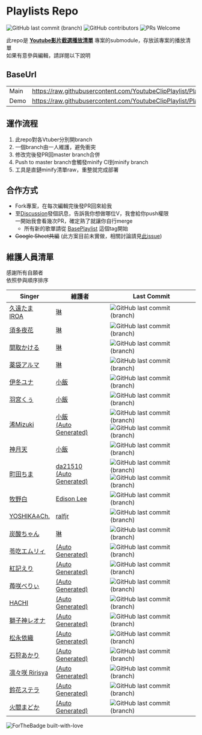 # Playlists Repo

![GitHub last commit (branch)](https://img.shields.io/github/last-commit/YoutubeClipPlaylist/Playlists/minify?label=PLAYLIST%20UPDATE&style=for-the-badge) ![GitHub contributors](https://img.shields.io/github/contributors-anon/YoutubeClipPlaylist/Playlists?style=for-the-badge) ![PRs Welcome](https://img.shields.io/badge/PRs-welcome-brightgreen?style=for-the-badge)

此repo是 **[Youtube影片截選播放清單](https://github.com/YoutubeClipPlaylist/YoutubeClipPlaylist)** 專案的submodule，存放該專案的播放清單\
如果有意參與編輯，請詳閱以下說明

## BaseUrl

|      |                                                                           |
|------|---------------------------------------------------------------------------|
| Main | <https://raw.githubusercontent.com/YoutubeClipPlaylist/Playlists/minify/> |
| Demo | <https://raw.githubusercontent.com/YoutubeClipPlaylist/Playlists/Demo/>   |

## 運作流程

 1. 此repo對各Vtuber分別開branch
 2. 一個branch由一人維護，避免衝突
 3. 修改完後發PR回master branch合併
 4. Push to master branch會觸發minify CI到minify branch
 5. 工具是直鏈minify清單raw，重整就完成部署

## 合作方式

- Fork專案，在每次編輯完後發PR回來給我
- 至[Discussion](https://github.com/YoutubeClipPlaylist/Playlists/discussions)發個訊息，告訴我你想做哪位V，我會給你push權限\
 一開始我會看幾次PR，確定熟了就讓你自行merge
  - 所有新的歌單請從 [BasePlaylist](https://github.com/YoutubeClipPlaylist/Playlists/tree/BasePlaylist) 這個tag開始
- ~~Google Sheet共編~~ (此方案目前未實做，相關討論請見[此issue](https://github.com/YoutubeClipPlaylist/Playlists/issues/7))

## 維護人員清單

感謝所有自願者 \
依照參與順序排序

| Singer                                                                                                                                 | 維護者                                                                                                                                                             | Last Commit                                                                                                                                                                                                                                                                                         |
|----------------------------------------------------------------------------------------------------------------------------------------|--------------------------------------------------------------------------------------------------------------------------------------------------------------------|-----------------------------------------------------------------------------------------------------------------------------------------------------------------------------------------------------------------------------------------------------------------------------------------------------|
| [久遠たま](https://www.youtube.com/channel/UCBC7vYFNQoGPupe5NxPG4Bw)<br>[IROA](https://www.youtube.com/channel/UCO3RDKQclxKAb3CxNq0MOsQ) | [琳](https://github.com/jim60105)                                                                                                                                  | ![GitHub last commit (branch)](https://img.shields.io/github/last-commit/YoutubeClipPlaylist/Playlists/QuonTama?label=%20&style=for-the-badge)                                                                                                                                                      |
| [須多夜花](https://www.youtube.com/channel/UCuy-kZJ7HWwUU-eKv0zUZFQ)                                                                   | [琳](https://github.com/jim60105)                                                                                                                                  | ![GitHub last commit (branch)](https://img.shields.io/github/last-commit/YoutubeClipPlaylist/Playlists/SudaYoruka?label=%20&style=for-the-badge)                                                                                                                                                    |
| [間取かける](https://www.youtube.com/channel/UCiLt4FLjMXszLOh5ISi1oqw)                                                                    | [琳](https://github.com/jim60105)                                                                                                                                  | ![GitHub last commit (branch)](https://img.shields.io/github/last-commit/YoutubeClipPlaylist/Playlists/MatoriKakeru?label=%20&style=for-the-badge)                                                                                                                                                  |
| [薬袋アルマ](https://www.youtube.com/channel/UCD1QOCJIAPsMKMvRSXjLahw)                                                                    | [琳](https://github.com/jim60105)                                                                                                                                  | ![GitHub last commit (branch)](https://img.shields.io/github/last-commit/YoutubeClipPlaylist/Playlists/MinaiAruma?label=%20&style=for-the-badge)                                                                                                                                                    |
| [伊冬ユナ](https://www.youtube.com/channel/UCYbzeYnRZuw7fZKrgu2bgtw)                                                                     | [小飯](https://github.com/LittleRice1007)                                                                                                                          | ![GitHub last commit (branch)](https://img.shields.io/github/last-commit/YoutubeClipPlaylist/Playlists/ItouYuna?label=%20&style=for-the-badge)                                                                                                                                                      |
| [羽宮くぅ](https://www.youtube.com/channel/UC4-EyORUDI_kyckQFmW3P7A)                                                                     | [小飯](https://github.com/LittleRice1007)                                                                                                                          | ![GitHub last commit (branch)](https://img.shields.io/github/last-commit/YoutubeClipPlaylist/Playlists/HaneMiya?label=%20&style=for-the-badge)                                                                                                                                                      |
| [浠Mizuki](https://www.youtube.com/channel/UCjv4bfP_67WLuPheS-Z8Ekg)                                                                   | [小飯](https://github.com/LittleRice1007)  <br>[(Auto Generated)](https://github.com/YoutubeClipPlaylist/Playlists/tree/AutoGenerator/AutoGenerator/AutoGenerator) | ![GitHub last commit (branch)](https://img.shields.io/github/last-commit/YoutubeClipPlaylist/Playlists/Mizuki?label=%20&style=for-the-badge)<br>![GitHub last commit (branch)](https://img.shields.io/github/last-commit/YoutubeClipPlaylist/Playlists/AutoGenerator?label=%20&style=for-the-badge) |
| [神月天](https://www.youtube.com/channel/UCkIoEPncHPIWByx7OlzEVXQ)                                                                     | [小飯](https://github.com/LittleRice1007)                                                                                                                          | ![GitHub last commit (branch)](https://img.shields.io/github/last-commit/YoutubeClipPlaylist/Playlists/KandukiAma?label=%20&style=for-the-badge)                                                                                                                                                    |
| [町田ちま](https://www.youtube.com/channel/UCo7TRj3cS-f_1D9ZDmuTsjw)                                                                     | [da21510](https://github.com/da21510) <br>[(Auto Generated)](https://github.com/YoutubeClipPlaylist/Playlists/tree/AutoGenerator/AutoGenerator/AutoGenerator)      | ![GitHub last commit (branch)](https://img.shields.io/github/last-commit/da21510/Playlists/MachitaChima?label=%20&style=for-the-badge)<br>![GitHub last commit (branch)](https://img.shields.io/github/last-commit/YoutubeClipPlaylist/Playlists/AutoGenerator?label=%20&style=for-the-badge)       |
| [牧野白](https://www.youtube.com/channel/UCbZcxNKrC0a6IZYBowvzAUg)                                                                     | [Edison Lee](https://github.com/edisonlee55)                                                                                                                       | ![GitHub last commit (branch)](https://img.shields.io/github/last-commit/YoutubeClipPlaylist/Playlists/MakinoShiro?label=%20&style=for-the-badge)                                                                                                                                                   |
| [YOSHIKA⁂Ch.](https://www.youtube.com/c/YOSHIKA-Ch)                                                                                    | [ralfjr](https://github.com/ralfjr)                                                                                                                                | ![GitHub last commit (branch)](https://img.shields.io/github/last-commit/YoutubeClipPlaylist/Playlists/YOSHIKA?label=%20&style=for-the-badge)                                                                                                                                                       |
| [炭酸ちゃん](https://twitcasting.tv/t3c_o0o)                                                                                              | [琳](https://github.com/jim60105)                                                                                                                                  | ![GitHub last commit (branch)](https://img.shields.io/github/last-commit/YoutubeClipPlaylist/Playlists/t3c?label=%20&style=for-the-badge)                                                                                                                                                           |
| [苓吃エムリィ](https://www.youtube.com/channel/UC36tM-mb6ve_OA3jPynxp7g)                                                                   | [(Auto Generated)](https://github.com/YoutubeClipPlaylist/Playlists/tree/AutoGenerator/AutoGenerator/AutoGenerator)                                                | ![GitHub last commit (branch)](https://img.shields.io/github/last-commit/YoutubeClipPlaylist/Playlists/AutoGenerator?label=%20&style=for-the-badge)                                                                                                                                                 |
| [紅記えり](https://www.youtube.com/channel/UCQYzqKdEiWfyYU1IAnN2S-Q)                                                                     | [(Auto Generated)](https://github.com/YoutubeClipPlaylist/Playlists/tree/AutoGenerator/AutoGenerator/AutoGenerator)                                                | ![GitHub last commit (branch)](https://img.shields.io/github/last-commit/YoutubeClipPlaylist/Playlists/AutoGenerator?label=%20&style=for-the-badge)                                                                                                                                                 |
| [苺咲べりぃ](https://www.youtube.com/channel/UC7A7bGRVdIwo93nqnA3x-OQ)                                                                    | [(Auto Generated)](https://github.com/YoutubeClipPlaylist/Playlists/tree/AutoGenerator/AutoGenerator/AutoGenerator)                                                | ![GitHub last commit (branch)](https://img.shields.io/github/last-commit/YoutubeClipPlaylist/Playlists/AutoGenerator?label=%20&style=for-the-badge)                                                                                                                                                 |
| [HACHI](https://www.youtube.com/channel/UC7XCjKxBEct0uAukpQXNFPw)                                                                      | [(Auto Generated)](https://github.com/YoutubeClipPlaylist/Playlists/tree/AutoGenerator/AutoGenerator/AutoGenerator)                                                | ![GitHub last commit (branch)](https://img.shields.io/github/last-commit/YoutubeClipPlaylist/Playlists/AutoGenerator?label=%20&style=for-the-badge)                                                                                                                                                 |
| [獅子神レオナ](https://www.youtube.com/channel/UCB1s_IdO-r0nUkY2mXeti-A)                                                                  | [(Auto Generated)](https://github.com/YoutubeClipPlaylist/Playlists/tree/AutoGenerator/AutoGenerator/AutoGenerator)                                                | ![GitHub last commit (branch)](https://img.shields.io/github/last-commit/YoutubeClipPlaylist/Playlists/AutoGenerator?label=%20&style=for-the-badge)                                                                                                                                                 |
| [松永依織](https://www.youtube.com/channel/UC--zuEfONeFXPvLqX0Kvbuw)                                                                   | [(Auto Generated)](https://github.com/YoutubeClipPlaylist/Playlists/tree/AutoGenerator/AutoGenerator/AutoGenerator)                                                | ![GitHub last commit (branch)](https://img.shields.io/github/last-commit/YoutubeClipPlaylist/Playlists/AutoGenerator?label=%20&style=for-the-badge)                                                                                                                                                 |
| [石狩あかり](https://www.youtube.com/channel/UC7wZb5INldbGweowOhBIs8Q)                                                                    | [(Auto Generated)](https://github.com/YoutubeClipPlaylist/Playlists/tree/AutoGenerator/AutoGenerator/AutoGenerator)                                                | ![GitHub last commit (branch)](https://img.shields.io/github/last-commit/YoutubeClipPlaylist/Playlists/AutoGenerator?label=%20&style=for-the-badge)                                                                                                                                                 |
| [凛々咲 Ririsya](https://www.youtube.com/c/RirisyaMusic)                                                                                | [(Auto Generated)](https://github.com/YoutubeClipPlaylist/Playlists/tree/AutoGenerator/AutoGenerator/AutoGenerator)                                                | ![GitHub last commit (branch)](https://img.shields.io/github/last-commit/YoutubeClipPlaylist/Playlists/AutoGenerator?label=%20&style=for-the-badge)                                                                                                                                                 |
| [鈴花ステラ](https://www.youtube.com/channel/UChAOCCFuF2hto05Z68xp56A)                                                                    | [(Auto Generated)](https://github.com/YoutubeClipPlaylist/Playlists/tree/AutoGenerator/AutoGenerator/AutoGenerator)                                                | ![GitHub last commit (branch)](https://img.shields.io/github/last-commit/YoutubeClipPlaylist/Playlists/AutoGenerator?label=%20&style=for-the-badge)                                                                                                                                                 |
| [火閻まどか](https://www.youtube.com/channel/UCBhhDcVyOAhmUERi1PsQ4Rw)                                                                    | [(Auto Generated)](https://github.com/YoutubeClipPlaylist/Playlists/tree/AutoGenerator/AutoGenerator/AutoGenerator)                                                | ![GitHub last commit (branch)](https://img.shields.io/github/last-commit/YoutubeClipPlaylist/Playlists/AutoGenerator?label=%20&style=for-the-badge)                                                                                                                                                 |

![ForTheBadge built-with-love](http://ForTheBadge.com/images/badges/built-with-love.svg)
